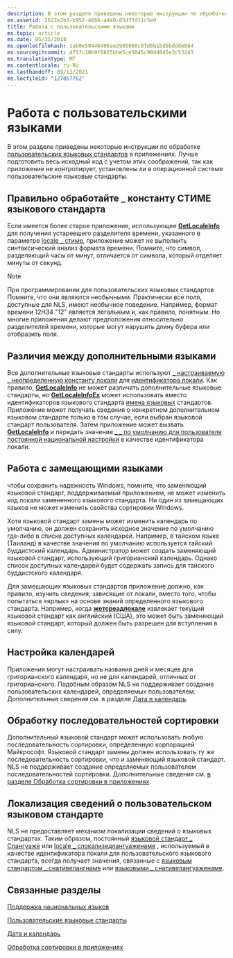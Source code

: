 ```yaml
---
description: В этом разделе приведены некоторые инструкции по обработке пользовательских языковых стандартов в приложениях.
ms.assetid: 2622e2b3-b952-4666-a440-85d73d11c5e0
title: Работа с пользовательскими языками
ms.topic: article
ms.date: 05/31/2018
ms.openlocfilehash: 1ab0e59446496ae2985860c0fd6b1bd5bddde084
ms.sourcegitcommit: d75fc10b9f0825bbe5ce5045c90d4045e3c53243
ms.translationtype: MT
ms.contentlocale: ru-RU
ms.lasthandoff: 09/13/2021
ms.locfileid: "127057762"
---
```

# <a name="working-with-custom-locales"></a>Работа с пользовательскими языками

В этом разделе приведены некоторые инструкции по обработке [пользовательских языковых стандартов](custom-locales.md) в приложениях. Лучше подготовить весь исходный код с учетом этих соображений, так как приложение не контролирует, установлены ли в операционной системе пользовательские языковые стандарты.

## <a name="handle-locale_stime-constant-correctly"></a>Правильно обработайте \_ константу СТИМЕ языкового стандарта

Если имеется более старое приложение, использующее [**GetLocaleInfo**](/windows/desktop/api/Winnls/nf-winnls-getlocaleinfoa) для получения устаревшего разделителя времени, указанного в параметре [locale \_ стиме](locale-stime-constants.md), приложение может не выполнить синтаксический анализ формата времени. Помните, что символ, разделяющий часы от минут, отличается от символа, который отделяет минуты от секунд.

> [!Note]  
> При программировании для пользовательских языковых стандартов Помните, что они являются необычными. Практически все поля, доступные для NLS, имеют необычное поведение. Например, формат времени 12H34 "12" является легальным и, как правило, понятным. Но многие приложения делают предположения относительно разделителей времени, которые могут нарушить длину буфера или отобразить поля.

 

## <a name="distinguish-among-supplemental-locales"></a>Различия между дополнительными языками

Все дополнительные языковые стандарты используют [ \_ настраиваемую \_ неопределенную константу локали](locale-custom-constants.md) для [идентификатора локали](locale-identifiers.md). Как правило, [**GetLocaleInfo**](/windows/desktop/api/Winnls/nf-winnls-getlocaleinfoa) не может различать дополнительные языковые стандарты, но [**GetLocaleInfoEx**](/windows/desktop/api/Winnls/nf-winnls-getlocaleinfoex) может использовать вместо идентификаторов языкового стандарта [имена языковых](locale-names.md) стандартов. Приложение может получать сведения о конкретном дополнительном языковом стандарте только в том случае, если выбран языковой стандарт пользователя. Затем приложение может вызвать [**GetLocaleInfo**](/windows/desktop/api/Winnls/nf-winnls-getlocaleinfoa) и передать значение [ \_ \_ по умолчанию для пользователя постоянной национальной настройки](locale-user-default.md) в качестве идентификатора локали.

## <a name="handle-replacement-locales"></a>Работа с замещающими языками

чтобы сохранить надежность Windows, помните, что заменяющий языковой стандарт, поддерживаемый приложением, не может изменить код локали замененного языкового стандарта. Ни один из замещающих языков не может изменить свойства сортировки Windows.

Хотя языковой стандарт замены может изменить календарь по умолчанию, он должен сохранить исходное значение по умолчанию где-либо в списке доступных календарей. Например, в тайском языке (Таиланд) в качестве значения по умолчанию используется тайский буддистский календарь. Администратор может создать заменяющий языковой стандарт, использующий григорианский календарь. Однако список доступных календарей будет содержать запись для тайского буддистского календаря.

Для замещающих языковых стандартов приложение должно, как правило, изучить сведения, зависящие от локали, вместо того, чтобы попытаться «ярлык» на основе знаний определенного языкового стандарта. Например, когда [**жетсреадлокале**](/windows/desktop/api/Winnls/nf-winnls-getthreadlocale) извлекает текущий языковой стандарт как английский (США), это может быть заменяющий языковой стандарт, который должен быть разрешен для вступления в силу.

## <a name="customize-calendars"></a>Настройка календарей

Приложения могут настраивать названия дней и месяцев для григорианского календаря, но не для календарей, отличных от григорианского. Подобным образом NLS не поддерживает создание пользовательских календарей, определяемых пользователем. Дополнительные сведения см. в разделе [Дата и календарь](date-and-calendar.md).

## <a name="handle-sorting-sequences"></a>Обработку последовательностей сортировки

Дополнительный языковой стандарт может использовать любую последовательность сортировки, определенную корпорацией Майкрософт. Языковой стандарт замены должен использовать ту же последовательность сортировки, что и заменяющий языковой стандарт. NLS не поддерживает создание определяемых пользователем последовательностей сортировки. Дополнительные сведения см. [в разделе Обработка сортировки в приложениях](handling-sorting-in-your-applications.md).

## <a name="localize-custom-locale-information"></a>Локализация сведений о пользовательском языковом стандарте

NLS не предоставляет механизм локализации сведений о языковых стандартах. Таким образом, постоянный [языковой стандарт \_ Слангуаже](locale-slanguage.md) или [locale \_ слокализедлангуаженаме](locale-slocalized-constants.md) , используемый в качестве идентификатора локали для пользовательского языкового стандарта, всегда получает значения, связанные с [языковым стандартом \_ снативелангнаме](locale-snative-constants.md) или [языковыми \_ снативелангуаженаме](locale-snative-constants.md).

## <a name="related-topics"></a>Связанные разделы

<dl> <dt>

[Поддержка национальных языков](using-national-language-support.md)
</dt> <dt>

[Пользовательские языковые стандарты](custom-locales.md)
</dt> <dt>

[Дата и календарь](date-and-calendar.md)
</dt> <dt>

[Обработка сортировки в приложениях](handling-sorting-in-your-applications.md)
</dt> </dl>

 

 



